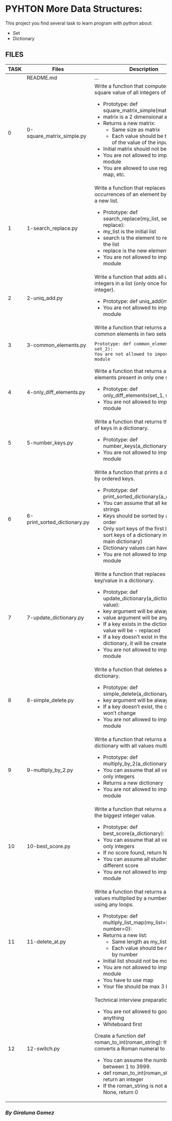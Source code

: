 #  PYHTON More Data Structures:
This project you find several task to learn program with python about:

- Set
- Dictionary

## **FILES**
<table>
<thead>
<tr>
  <th>TASK</th>
  <th>Files</th>
  <th>Description</th>
</tr>
</thead>
<tbody>
<tr>
  <td></td>
  <td> README.md</td>
  <td>...<td>
</tr>
<tr>
  <td>0</td>
  <td>0-square_matrix_simple.py</td>
  <td>Write a function that computes the square value of all integers of a matrix.

   - Prototype: def square_matrix_simple(matrix=[]):
   - matrix is a 2 dimensional array
   - Returns a new matrix:
       - Same size as matrix
       - Each value should be the square of the value of the input
   - Initial matrix should not be modified
   - You are not allowed to import any module
   - You are allowed to use regular loops, map, etc.

</td>	
</tr>
<tr>
  <td>1</td>
  <td>1-search_replace.py</td>
  <td>Write a function that replaces all occurrences of an element by another in a new list.

   - Prototype: def search_replace(my_list, search, replace):
   - my_list is the initial list
   - search is the element to replace in the list
   - replace is the new element
   - You are not allowed to import any module

</td>
</tr>
<tr>
  <td>2</td>
  <td>2-uniq_add.py</td>
  <td>Write a function that adds all unique integers in a list (only once for each integer).

   - Prototype: def uniq_add(my_list=[]):
   - You are not allowed to import any module
</td>
</tr>
<tr>
  <td>3</td>
  <td>3-common_elements.py</td>
  <td>Write a function that returns a set of common elements in two sets.

    Prototype: def common_elements(set_1, set_2):
    You are not allowed to import any module
</td>
</tr>
<tr>
  <td>4</td>
  <td>4-only_diff_elements.py</td>
  <td>Write a function that returns a set of all elements present in only one set.

   - Prototype: def only_diff_elements(set_1, set_2):
   - You are not allowed to import any module
</td>
</tr>
<tr>
  <td>5</td>
  <td>5-number_keys.py</td>
  <td>Write a function that returns the number of keys in a dictionary.

   - Prototype: def number_keys(a_dictionary):
   - You are not allowed to import any module
</td>
</tr>
<tr>
  <td>6</td>
  <td>6-print_sorted_dictionary.py</td>
  <td>Write a function that prints a dictionary by ordered keys.

   - Prototype: def print_sorted_dictionary(a_dictionary):
   - You can assume that all keys are strings
   - Keys should be sorted by alphabetic order
   - Only sort keys of the first level (don’t sort keys of a dictionary inside the main dictionary)
   - Dictionary values can have any type
   - You are not allowed to import any module
</td>
</tr>
<tr>
  <td>7</td>
  <td>7-update_dictionary.py</td>
  <td>Write a function that replaces or adds key/value in a dictionary.

   - Prototype: def update_dictionary(a_dictionary, key, value):
   - key argument will be always a string
   - value argument will be any type
   - If a key exists in the dictionary, the value will be -
   replaced
   - If a key doesn’t exist in the dictionary, it will be created
   - You are not allowed to import any module

</td>
</tr>
<tr>
  <td>8</td>
  <td>8-simple_delete.py</td>
  <td>Write a function that deletes a key in a dictionary.

   - Prototype: def simple_delete(a_dictionary, key=""):
   - key argument will be always a string
   - If a key doesn’t exist, the dictionary won’t change
   - You are not allowed to import any module

</td>
</tr>
<tr>
  <td>9</td>
  <td>9-multiply_by_2.py</td>
  <td>Write a function that returns a new dictionary with all values multiplied by 2

   - Prototype: def multiply_by_2(a_dictionary):
   - You can assume that all values are only integers
   - Returns a new dictionary
   - You are not allowed to import any module

</td>
</tr>
<tr>
  <td>10</td>
  <td>10-best_score.py</td>
  <td>Write a function that returns a key with the biggest integer value.

   - Prototype: def best_score(a_dictionary):
   - You can assume that all values are only integers
   - If no score found, return None
   - You can assume all students have a different score
   - You are not allowed to import any module
</td>
</tr>
<tr>
  <td>11</td>
  <td>11-delete_at.py</td>
  <td>Write a function that returns a list with all values multiplied by a number without using any loops.

   - Prototype: def multiply_list_map(my_list=[], number=0):
   - Returns a new list:
       - Same length as my_list
       - Each value should be multiplied by number
   - Initial list should not be modified
   - You are not allowed to import any module
   - You have to use map
   - Your file should be max 3 lines
</td>
</tr>
<tr>
  <td>12</td>
  <td>12-switch.py</td>
  <td>Technical interview preparation:

   - You are not allowed to google anything
   - Whiteboard first

Create a function def roman_to_int(roman_string): that converts a Roman numeral to an integer.

   - You can assume the number will be between 1 to 3999.
   - def roman_to_int(roman_string) must return an integer
   - If the roman_string is not a string or None, return 0
</td>

</tbody>
</table>

### _By Giraluna Gomez_